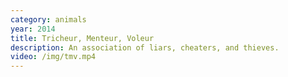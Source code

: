 ```yaml
---
category: animals
year: 2014
title: Tricheur, Menteur, Voleur
description: An association of liars, cheaters, and thieves.
video: /img/tmv.mp4
---
```

